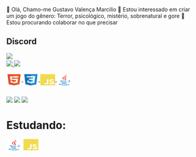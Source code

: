👋 Olá, Chamo-me Gustavo Valença Marcilio
👀 Estou interessado em criar um jogo do gênero: Terror, psicológico, mistério, sobrenatural e gore
💞️ Estou procurando colaborar no que precisar

## Discord
<a href="https://discord.com/users/1161128827129430196"  align="left">
    <img src="https://lanyard.cnrad.dev/api/1161128827129430196?theme=dark&bg=2c3c57&borderRadius=15px&animated=true&idleMessage=In%20the%20sky%20there%20is%20an%20angel%20in%20somewhere%20(.%20%E2%9D%9B%20%E1%B4%97%20%E2%9D%9B.)">
  </a>

 <div>
  <a href="https://github.com/valencagustavo">
  <img height="180em" src="https://github-readme-stats.vercel.app/api?username=valencagustavo&show_icons=true&theme=dracula&include_all_commits=true&count_private=true"/>
  <img height="180em" src="https://github-readme-stats.vercel.app/api/top-langs/?username=valencagustavo&layout=compact&langs_count=16&theme=dracula"/>
</div>

<div style="display: inline_block"><br>
    <img align="center" alt="Valença-HTML" height="30" width="40" src="https://raw.githubusercontent.com/devicons/devicon/master/icons/html5/html5-original.svg">
  <img align="center" alt="Valença-CSS" height="30" width="40" src="https://raw.githubusercontent.com/devicons/devicon/master/icons/css3/css3-original.svg">
  <img align="center" alt="Valença-JS" height="30" width="40" src="https://raw.githubusercontent.com/devicons/devicon/master/icons/javascript/javascript-plain.svg">
  <img align="center" alt="Valença-JAVA" height="30" width="40" src="https://raw.githubusercontent.com/devicons/devicon/master/icons/java/java-original.svg">
</div>
  
  ##
 
<div> 
  <a href="https://youtube.com/@KairoshiYT" target="_blank"><img src="https://img.shields.io/badge/YouTube-FF0000?style=for-the-badge&logo=youtube&logoColor=white" target="_blank"></a>
  <a href = "mailto:workgustavo10@gmail.com"><img src="https://img.shields.io/badge/-Gmail-%23333?style=for-the-badge&logo=gmail&logoColor=white" target="_blank"></a>
  <a href="https://www.linkedin.com/in/gustavo-valenca-marcilio-29011b266" target="_blank"><img src="https://img.shields.io/badge/-LinkedIn-%230077B5?style=for-the-badge&logo=linkedin&logoColor=white" target="_blank"></a> 
</div>

# Estudando:

  <img align="center" alt="Valença-JAVA" height="30" width="40" src="https://raw.githubusercontent.com/devicons/devicon/master/icons/java/java-original.svg">
  <img align="center" alt="Valença-JS" height="30" width="40" src="https://raw.githubusercontent.com/devicons/devicon/master/icons/javascript/javascript-plain.svg">
<!---
ValencaGustavo/ValencaGustavo is a ✨ special ✨ repository because its `README.md` (this file) appears on your GitHub profile.
You can click the Preview link to take a look at your changes.
--->
